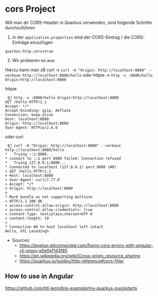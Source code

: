 # cors Project

Will man dir CORS-Header in Quarkus verwenden, sind folgende Schritte durchzuführen

1. in der `application.properties` sind der CORS-Eintrag / die CORS-Einträge einzufügen

```
quarkus.http.cors=true
```

2. Wir probieren es aus:

Hierzu kann man zB 
curl -> `curl -H "Origin: http://localhost:8080" --verbose http://localhost:8080/hello` oder
httpie -> `http -v :8080/hello Origin:http://localhost:8080`

httpie
```
 $ http -v :8080/hello Origin:http://localhost:8080                             
GET /hello HTTP/1.1
Accept: */*
Accept-Encoding: gzip, deflate
Connection: keep-alive
Host: localhost:8080
Origin: http://localhost:8080
User-Agent: HTTPie/2.6.0
```

oder curl
```
 $ curl -H "Origin: http://localhost:8080" --verbose http://localhost:8080/hello                            
*   Trying ::1:8080...
* connect to ::1 port 8080 failed: Connection refused
*   Trying 127.0.0.1:8080...
* Connected to localhost (127.0.0.1) port 8080 (#0)
> GET /hello HTTP/1.1
> Host: localhost:8080
> User-Agent: curl/7.77.0
> Accept: */*
> Origin: http://localhost:8080
> 
* Mark bundle as not supporting multiuse
< HTTP/1.1 200 OK
< access-control-allow-origin: http://localhost:8080
< access-control-allow-credentials: true
< Content-Type: text/plain;charset=UTF-8
< content-length: 19
< 
* Connection #0 to host localhost left intact
Hello, HTL Leonding%       
```

- Sources:
  - https://levelup.gitconnected.com/fixing-cors-errors-with-angular-cli-proxy-e5e0ef143f85
  - https://en.wikipedia.org/wiki/Cross-origin_resource_sharing
  - https://quarkus.io/guides/http-reference#cors-filter


## How to use in Angular

https://github.com/htl-leonding-example/my-quarkus-quickstarts
